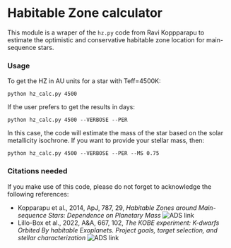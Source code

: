 # Habitable Zone calculator

This module is a wraper of the `hz.py` code from Ravi Koppparapu to estimate the optimistic and conservative habitable zone location for main-sequence stars.

### Usage

To get the HZ in AU units for a star with Teff=4500K:

`python hz_calc.py 4500`

If the user prefers to get the results in days:

`python hz_calc.py 4500 --VERBOSE --PER`

In this case, the code will estimate the mass of the star based on the solar metallicity isochrone. If you want to provide your stellar mass, then:

`python hz_calc.py 4500 --VERBOSE --PER --MS 0.75`

### Citations needed

If you make use of this code, please do not forget to acknowledge the following references:
* Kopparapu et al., 2014, ApJ, 787, 29, *Habitable Zones around Main-sequence Stars: Dependence on Planetary Mass* ![ADS link](https://ui.adsabs.harvard.edu/abs/2014ApJ...787L..29K/abstract)
* Lillo-Box et al., 2022, A&A, 667, 102, *The KOBE experiment: K-dwarfs Orbited By habitable Exoplanets. Project goals, target selection, and stellar characterization* ![ADS link](https://ui.adsabs.harvard.edu/abs/2022A%26A...667A.102L/abstract)

